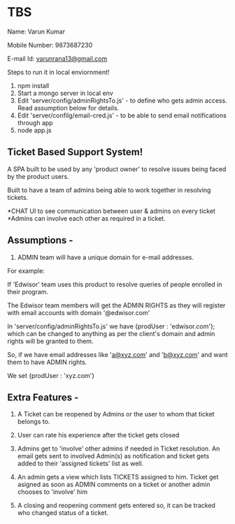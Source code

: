 # TBS

Name: Varun Kumar

Mobile Number: 9873687230

E-mail Id: varunrana13@gmail.com

Steps to run it in local enviornment!

1) npm install 
2) Start a mongo server in local env
3) Edit 'server/config/adminRightsTo.js' - to define who gets admin access. Read assumption below for details.
4) Edit 'server/confilg/email-cred.js' - to be able to send email notifications through app
5) node app.js

## Ticket Based Support System!

A SPA built to be used by any 'product owner' to resolve issues being faced by the product
users.

Built to have a team of admins being able to work together in resolving tickets.

*CHAT  UI to see communication between user & admins on every ticket
*Admins can involve each other as required in a ticket.


## Assumptions - 

1) ADMIN team will have a unique domain for e-mail addresses.

For example: 

If 'Edwisor' team uses this product to resolve queries of people enrolled 
in their program. 

The Edwisor team members will get the ADMIN RIGHTS as they will register with email 
accounts with domain '@edwisor.com'

In    'server/config/adminRightsTo.js'  we have {prodUser : 'edwisor.com'};
which can be changed to anything as per the client's domain and admin rights will be
granted to them.

So, if we have email addresses like 'a@xyz.com' and 'b@xyz.com' and want them to have
ADMIN rights. 

We set {prodUser : 'xyz.com'}


## Extra Features -

1) A Ticket can be reopened by Admins or the user to whom that ticket belongs to.

2) User can rate his experience after the ticket gets closed

3) Admins get to 'involve' other admins if needed in Ticket resolution. An email gets sent
   to involved Admin(s) as notification and ticket gets added to their 'assigned tickets' 
   list as well.

4) An admin gets a view which lists TICKETS assigned to him.
   Ticket get asigned as soon as ADMIN comments on a ticket or another admin chooses to
   'involve' him

5) A closing and reopening comment gets entered so, it can be tracked who changed status 
   of a ticket. 

